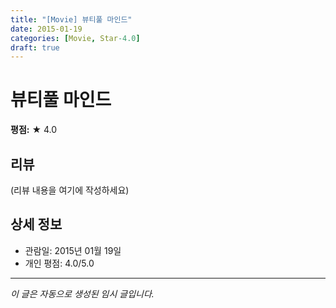 ```yaml
---
title: "[Movie] 뷰티풀 마인드"
date: 2015-01-19
categories: [Movie, Star-4.0]
draft: true
---
```


# 뷰티풀 마인드

**평점:** ★ 4.0

## 리뷰

(리뷰 내용을 여기에 작성하세요)

## 상세 정보

- 관람일: 2015년 01월 19일
- 개인 평점: 4.0/5.0

---

*이 글은 자동으로 생성된 임시 글입니다.*

